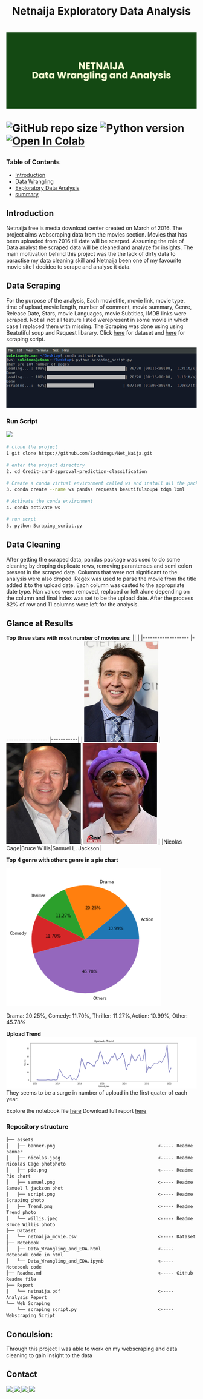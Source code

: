 <h1 align = "center"> Netnaija Exploratory Data Analysis<h1>

![output](./assets/banner.png)


![GitHub repo size](https://img.shields.io/github/repo-size/Sachimugu/Net_Naija?color=%23006400)
![Python version](https://img.shields.io/badge/Python%20version-3.10%2B-color=%23006400)
[![Open In Colab](https://colab.research.google.com/assets/colab-badge.svg)](https://colab.research.google.com/drive/1CfV6yEsHBjFiJbTKwY72k2g4AvszcF5R)



### Table of Contents
<ul>
<li><a href="#intro">Introduction</a></li>
<li><a href="#wrangling">Data Wrangling</a></li>
<li><a href="#eda">Exploratory Data Analysis</a></li>
<li><a href="#conclusions">summary</a></li>
</ul>

##  Introduction <a name = "introduction"></a>
Netnaija free is media download center created on March of 2016. The project aims webscraping data from the movies section. Movies that has been uploaded from 2016 till date will be scarped. Assuming the role of Data analyst the scraped data will be cleaned and analyze for insights.
The main moltivation behind this project was the the lack of dirty data to paractise my data cleaning skill and Netnaija been one of my favourite movie site I decidec to scrape and analyse it data.

## Data Scraping <a name = "data-scraping"></a>
For the purpose of the analysis, Each movietitle, movie link, movie type, time of upload,movie length, number of comment, movie summary, Genre, Release Date, Stars, movie Languages, movie Subtitles, IMDB links were scraped. Not all not all feature listed werepresent in some movie in which case I replaced them with missing. The Scraping was done using using Beatutiful soup and Request libarary. Click [here]() for dataset and [here]() for scraping script.

![output](./assets/script.png)

### Run Script
![](https://img.shields.io/badge/Linux-FCC624?style=for-the-badge&logo=linux&logoColor=black)

```bash
# clone the project
1 git clone https://github.com/Sachimugu/Net_Naija.git
```
```bash
# enter the project directory
2. cd Credit-card-approval-prediction-classification
```
```bash
# Create a conda virtual environment called ws and install all the packages
3. conda create --name ws pandas requests beautifulsoup4 tdqm lxml
```


```bash
# Activate the conda environment
4. conda activate ws
```
```bash
# run scrpt
5. python Scraping_script.py
```


## Data Cleaning <a name = "data-cleaning"></a>
After getting the scraped data, pandas package was used to do some cleaning by droping duplicate rows, removing parantenses and semi colon present in the  scraped data. Columns that were not significant to the analysis were also droped. Regex was used to parse the movie from the title added it to the upload date. Each column was casted to the appropriate date type. Nan values were removed, replaced or left alone depending on the column and final index was set to be the upload date. After the process 82% of row and 11 columns were left for the analysis.

## Glance at Results
**Top three stars with most number of movies are:**
||||
|-------------------	        |------------------	|-----------|
| ![output](./assets/nicolas.jpeg)| ![output](./assets/willis.jpeg)|![output](./assets/samuel.png) |
|Nicolas Cage|Bruce Willis|Samuel L. Jackson|


**Top 4 genre with others genre in a pie chart**

![output](./assets/pie.png)

 Drama: 20.25%, Comedy: 11.70%, Thriller: 11.27%,Action: 10.99%, Other:  45.78%

 **Upload Trend**
 ![output](./assets/Trend.png)
 They seems to be a surge in number of upload in the first quater of each year.

 Explore the notebook file [here]()
 Download full report [here]()

### Repository structure
```
├── assets
│   ├── banner.png                                      <----- Readme banner
│   ├── nicolas.jpeg                                    <----- Readme Nicolas Cage photphoto
│   ├── pie.png                                         <----- Readme Pie chart
│   ├── samuel.png                                      <----- Readme Samuel l jackson phot
│   ├── script.png                                      <----- Readme Scraping photo
│   ├── Trend.png                                       <----- Readme Trend photo
│   └── willis.jpeg                                     <----- Readme Bruce Willis photo
├── Dataset
│   └── netnaija_movie.csv                              <----- Dataset
├── Notebook
│   ├── Data_Wrangling_and_EDA.html                     <----- Notebook code in html
│   └── Data_Wrangling_and_EDA.ipynb                    <----- Notebook code
├── Readme.md                                           <----- GitHub Readme file
├── Report
│   └── netnaija.pdf                                    <----- Analysis Report
└── Web_Scraping
    └── scraping_script.py                              <----- Webscraping Script

```

## Conculsion:

Through this project I was able to work on my webscraping and data cleaning to gain insight to the data

## Contact

<a href="mailto:sachimugu@gmail.com"> ![](https://img.shields.io/badge/Microsoft_Outlook-0078D4?style=for-the-badge&logo=microsoft-outlook&logoColor=white) </a>
<a href="https://www.linkedin.com/in/achimugu-a-79aa8a18a/"> ![](https://img.shields.io/badge/LinkedIn-0077B5?style=for-the-badge&logo=linkedin&logoColor=white) </a>
<a href="https://twitter.com/achimugu_a"> ![](https://img.shields.io/badge/Twitter-1DA1F2?style=for-the-badge&logo=twitter&logoColor=white) </a>
<a href="https://medium.com/@sachimugu"> ![](https://img.shields.io/badge/Medium-12100E?style=for-the-badge&logo=medium&logoColor=white) </a>
